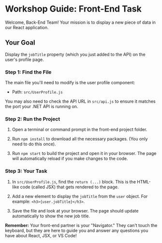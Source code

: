# Workshop Guide: Front-End Task

Welcome, Back-End Team! Your mission is to display a new piece of data in our React application.

## Your Goal

Display the `jobTitle` property (which you just added to the API) on the user's profile page.

### Step 1: Find the File

The main file you'll need to modify is the user profile component:

* Path: `src/UserProfile.js`

You may also need to check the API URL in `src/api.js` to ensure it matches the port your .NET API is running on.

### Step 2: Run the Project

1. Open a terminal or command prompt in the front-end project folder.

2. Run `npm install` to download all the necessary packages. (You only need to do this once).

3. Run `npm start` to build the project and open it in your browser. The page will automatically reload if you make changes to the code.

### Step 3: Your Task

1. In `src/UserProfile.js`, find the `return (...)` block. This is the HTML-like code (called JSX) that gets rendered to the page.

2. Add a new element to display the `jobTitle` from the `user` object. For example: `<h3>{user.jobTitle}</h3>`.

3. Save the file and look at your browser. The page should update automatically to show the new job title.

**Remember:** Your front-end partner is your "Navigator." They can't touch the keyboard, but they are here to guide you and answer any questions you have about React, JSX, or VS Code!
